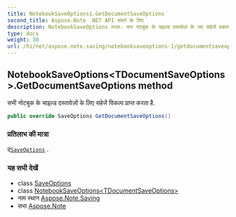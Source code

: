 ```yaml
---
title: NotebookSaveOptions1.GetDocumentSaveOptions
second_title: Aspose.Note .NET API संदर्भ के लिए
description: NotebookSaveOptions तरक. सभ नटबुक के चइल्ड दस्तवेज़ं के लए सहेजें वकल्प प्रप्त करत है.
type: docs
weight: 30
url: /hi/net/aspose.note.saving/notebooksaveoptions-1/getdocumentsaveoptions/
---
```

## NotebookSaveOptions&lt;TDocumentSaveOptions&gt;.GetDocumentSaveOptions method

सभी नोटबुक के चाइल्ड दस्तावेज़ों के लिए सहेजें विकल्प प्राप्त करता है.

```csharp
public override SaveOptions GetDocumentSaveOptions()
```

### प्रतिलाभ की मात्रा

द[`SaveOptions`](../../saveoptions/) .

### यह सभी देखें

* class [SaveOptions](../../saveoptions/)
* class [NotebookSaveOptions&lt;TDocumentSaveOptions&gt;](../)
* नाम स्थान [Aspose.Note.Saving](../../notebooksaveoptions-1/)
* सभा [Aspose.Note](../../../)


